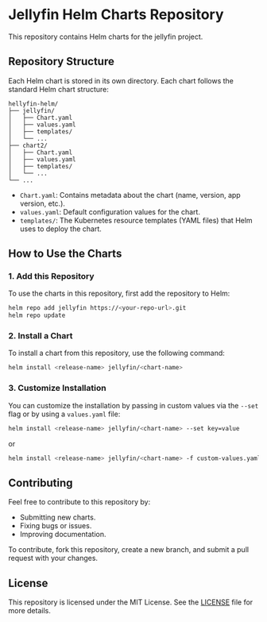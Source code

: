 # Jellyfin Helm Charts Repository

This repository contains Helm charts for the jellyfin project.

## Repository Structure

Each Helm chart is stored in its own directory. Each chart follows the standard Helm chart structure:

```plaintext
hellyfin-helm/
├── jellyfin/
│   ├── Chart.yaml
│   ├── values.yaml
│   ├── templates/
│   └── ...
├── chart2/
│   ├── Chart.yaml
│   ├── values.yaml
│   ├── templates/
│   └── ...
└── ...
```

- `Chart.yaml`: Contains metadata about the chart (name, version, app version, etc.).
- `values.yaml`: Default configuration values for the chart.
- `templates/`: The Kubernetes resource templates (YAML files) that Helm uses to deploy the chart.

## How to Use the Charts

### 1. Add this Repository

To use the charts in this repository, first add the repository to Helm:

```bash
helm repo add jellyfin https://<your-repo-url>.git
helm repo update
```

### 2. Install a Chart

To install a chart from this repository, use the following command:

```bash
helm install <release-name> jellyfin/<chart-name>
```

### 3. Customize Installation

You can customize the installation by passing in custom values via the `--set` flag or by using a `values.yaml` file:

```bash
helm install <release-name> jellyfin/<chart-name> --set key=value
```

or

```bash
helm install <release-name> jellyfin/<chart-name> -f custom-values.yaml
```

## Contributing

Feel free to contribute to this repository by:

- Submitting new charts.
- Fixing bugs or issues.
- Improving documentation.

To contribute, fork this repository, create a new branch, and submit a pull request with your changes.

## License

This repository is licensed under the MIT License. See the [LICENSE](LICENSE) file for more details.
